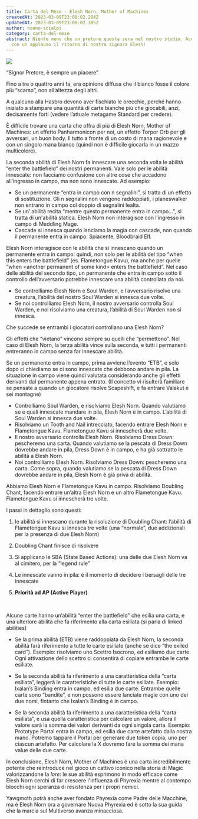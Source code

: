 ```yaml
---
title: Carta del Mese - Elesh Norn, Mother of Machines
createdAt: 2023-03-09T23:08:02.284Z
updatedAt: 2023-03-09T23:08:02.385Z
author: nonno-scialpi
category: carta-del-mese
abstract: Niente meno che un pretore questa sera nel nostro studio. Accogliamo
  con un applauso il ritorno di nostra signora Elesh!
---
```

![](/uploads/695486.jpg)

“Signor Pretore, è sempre un piacere”

Fino a tre o quattro anni fa, era opinione diffusa che il bianco fosse il colore più “scarso”, non all’altezza degli altri.

A qualcuno alla Hasbro devono aver fischiato le orecchie, perché hanno iniziato a stampare una quantità di carte bianche più che giocabili, anzi, decisamente forti (vedere l’attuale metagame Standard per credere).

È difficile trovare una carta che offra di più di Elesh Norn, Mother of Machines: un effetto <Card>Panharmonicon</Card> per noi, un effetto <Card>Torpor Orb</Card> per gli avversari, un buon body. Il tutto a fronte di un costo di mana ragionevole e con un singolo mana bianco (quindi non è difficile giocarla in un mazzo multicolore).

La seconda abilità di Elesh Norn fa innescare una seconda volta le abilità “enter the battlefield” dei nostri permanenti. Vale solo per le abilità innescate: non facciamo confusione con altre cose che accadono all’ingresso in campo, ma non sono innescate. Ad esempio:

* Se un permanente “entra in campo con n segnalini”, si tratta di un effetto di sostituzione. Gli n segnalini non vengono raddoppiati, i planeswalker non entrano in campo col doppio di segnalini lealtà.
* Se un’ abilità recita “mentre questo permanente entra in campo…”, si tratta di un'abilità statica. Elesh Norn non interagisce con l’ingresso in campo di <Card>Meddling Mage</Card>.
* Cascade si innesca quando lanciamo la magia con cascade, non quando il permanente entra in campo. Spiacente, <Card>Bloodbraid Elf</Card>.

Elesh Norn interagisce con le abilità che si innescano quando un permanente entra in campo: quindi, non solo per le abilità del tipo “when this enters the battlefield” (es. <Card>Flametongue Kavu</Card>), ma anche per quelle “when \<another permanent of some kind\> enters the battlefield”. Nel caso delle abilità del secondo tipo, un permanente che entra in campo sotto il controllo dell’avversario potrebbe innescare una abilità controllata da noi.

* Se controlliamo Elesh Norn e <Card>Soul Warden</Card>, e l’avversario risolve una creatura, l’abilità del nostro Soul Warden si innesca due volte.
* Se noi controlliamo Elesh Norn, il nostro avversario controlla <Card>Soul Warden</Card>, e noi risolviamo una creatura, l’abilità di <Card>Soul Warden</Card> non si innesca.

Che succede se entrambi i giocatori controllano una Elesh Norn?

Gli effetti che “vietano” vincono sempre su quelli che “permettono”. Nel caso di Elesh Norn, la terza abilità vince sulla seconda, e tutti i permanenti entreranno in campo senza far innescare abilità.

Se un permanente entra in campo, prima avviene l’evento “ETB”, e solo dopo ci chiediamo se ci sono innescate che debbono andare in pila. La situazione in campo viene quindi valutata considerando anche gli effetti derivanti dal permanente appena entrato. (Il concetto vi risulterà familiare se pensate a quando un giocatore risolve <Card>Scapeshift</Card>, e fa entrare <Card>Valakut</Card> e sei montagne)

* Controlliamo <Card>Soul Warden</Card>, e risolviamo Elesh Norn. Quando valutiamo se e quali innescate mandare in pila, Elesh Norn è in campo. L’abilità di <Card>Soul Warden</Card> si innesca due volte.
* Risolviamo un Tooth and Nail intrecciato, facendo entrare Elesh Norn e <Card>Flametongue Kavu</Card>. Flametongue Kavu si innescherà due volte.
* Il nostro avversario controlla Elesh Norn. Risolviamo <Card>Dress Down</Card>: pescheremo una carta. Quando valutiamo se la pescata di <Card>Dress Down</Card> dovrebbe andare in pila, <Card>Dress Down</Card> è in campo, e ha già sottratto le abilità a Elesh Norn.
* Noi controlliamo Elesh Norn. Risolviamo <Card>Dress Down</Card>: pescheremo una carta. Come sopra, quando valutiamo se la pescata di <Card>Dress Down</Card> dovrebbe andare in pila, Elesh Norn è già priva di abilità.

Abbiamo Elesh Norn e <Card>Flametongue Kavu</Card> in campo. Risolviamo <Card>Doubling Chant</Card>, facendo entrare un’altra Elesh Norn e un altro <Card>Flametongue Kavu</Card>. Flametongue Kavu si innescherà tre volte.

I passi in dettaglio sono questi:

1. le abilità si innescano durante la risoluzione di <Card>Doubling Chant</Card>: l’abilità di <Card>Flametongue Kavu</Card> si innesca tre volte (una “normale”, due addizionali per la presenza di due Elesh Norn)


2. <Card>Doubling Chant</Card> finisce di risolvere
3. Si applicano le SBA (State Based Actions): una delle due Elesh Norn va al cimitero, per la “legend rule”
4. Le innescate vanno in pila: è il momento di decidere i bersagli delle tre innescate
5. **Priorità ad AP (Active Player)**

 

Alcune carte hanno un’abilità “enter the battlefield” che esilia una carta, e una ulteriore abilità che fa riferimento alla carta esiliata (si parla di linked abilities)

* Se la prima abilità (ETB) viene raddoppiata da Elesh Norn, la seconda abilità farà riferimento a tutte le carte esiliate (anche se dice “the exiled card”). Esempio: risolviamo uno Scettro Isocrono, ed esiliamo due carte. Ogni attivazione dello scettro ci consentirà di copiare entrambe le carte esiliate.


* Se la seconda abilità fa riferimento a una caratteristica della “carta esiliata”, leggerà le caratteristiche di tutte le carte esiliate. Esempio: <Card>Ixalan’s Binding</Card> entra in campo, ed esilia due carte. Entrambe quelle carte sono “bandite”, e non possono essere lanciate magie con uno dei due nomi, fintanto che <Card>Ixalan’s Binding</Card> è in campo.


* Se la seconda abilità fa riferimento a una caratteristica della “carta esiliata”, e usa quella caratteristica per calcolare un valore, allora il valore sarà la somma dei valori derivanti da ogni singola carta. Esempio: <Card>Prototype Portal</Card> entra in campo, ed esilia due carte artefatto dalla nostra mano. Potremo tappare il Portal per generare due token copia, uno per ciascun artefatto. Per calcolare la X dovremo fare la somma dei mana value delle due carte. 



In conclusione, Elesh Norn, Mother of Machines è una carta incredibilmente potente che reintroduce nel gioco un cattivo iconico nella storia di Magic valorizzandone la *lore*: le sue abilità esprimono in modo efficace come Elesh Norn cerchi di far crescere l'influenza di Phyrexia mentre al contempo blocchi ogni speranza di resistenza per i propri nemici. 

Yawgmoth potrà anche aver fondato Phyrexia come Padre delle Macchine, ma è Elesh Norn ora a governare Nuova Phyrexia ed è sotto la sua guida che la marcia sul Multiverso avanza minacciosa.